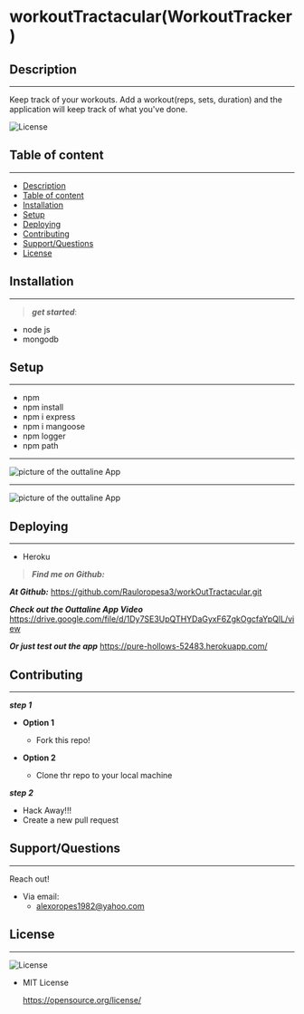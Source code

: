 # workoutTractacular(WorkoutTracker)

## Description

---

Keep track of your workouts. Add a workout(reps, sets, duration) and the application will keep track of what you've done.

![License](https://img.shields.io/badge/LICENSE-MIT-maroon)

## Table of content

---

- [Description](#description)
- [Table of content](#table-of-content)
- [Installation](#installation)
- [Setup](#setup)
- [Deploying](#deploying)
- [Contributing](#contributing)
- [Support/Questions](#supportquestions)
- [License](#license)

## Installation

---

> **_get started_**:

- node js
- mongodb

## Setup

---

- npm
- npm install
- npm i express
- npm i mangoose
- npm logger
- npm path

---

![picture of the outtaline App](outtline1.png)

---

![picture of the outtaline App](outtaline2.png)

## Deploying

---

- Heroku

> **_Find me on Github:_**

**_At Github:_**
<https://github.com/Rauloropesa3/workOutTractacular.git>

**_Check out the Outtaline App Video_**
<https://drive.google.com/file/d/1Dy7SE3UpQTHYDaGyxF6ZgkOgcfaYpQlL/view>

**_Or just test out the app_**
<https://pure-hollows-52483.herokuapp.com/>

## Contributing

---

**_step 1_**

- **Option 1**

  - Fork this repo!

- **Option 2**
  - Clone thr repo to your local machine

**_step 2_**

- Hack Away!!!
- Create a new pull request

## Support/Questions

---

Reach out!

- Via email:
  - alexoropes1982@yahoo.com

## License

---

![License](https://img.shields.io/badge/LICENSE-MIT-maroon)

- MIT License

  <https://opensource.org/license/>

  >
